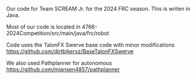 Our code for Team SCREAM Jr. for the 2024 FRC season. This is writen in Java.

Most of our code is located in 4766-2024Competition/src/main/java/frc/robot

Code uses the TalonFX Swerve base code with minor modifications https://github.com/dirtbikerxz/BaseTalonFXSwerve

We also used Pathplanner for autonomous https://github.com/mjansen4857/pathplanner
